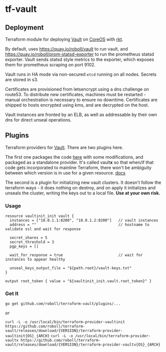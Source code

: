 # tf-vault

## Deployment

Terraform module for deploying [Vault](https://vaultproject.io) on [CoreOS](https://coreos.com) with [rkt](https://github.com/coreos/rkt).

By default, uses https://quay.io/roboll/vault to run vault, and https://quay.io/roboll/prom-statsd-exporter to run the prometheus statsd exporter. Vault sends statsd style metrics to the exporter, which exposes them for prometheus scraping on port 9102.

Vault runs in HA mode via non-secured `etcd` running on all nodes. Secrets are stored in s3.

Certificates are provisioned from letsencrypt using a dns challenge on route53. To distribute new certificates, machines must be restarted - manual orchestration is necessary to ensure no downtime. Certificates are shipped to hosts encrypted using kms, and are decrypted on the host.

Vault instances are fronted by an ELB, as well as addressable by their own dns for direct unseal operations.

## Plugins

Terraform providers for [Vault](https://vaultproject.io). There are two plugins here.

The first one packages the code [here](https://github.com/hashicorp/terraform/tree/f-vault/builtin/providers/vault) with some modifications, and packaged as a standalone provider. It's called vault**x** so that when/if that code gets incorporated to mainline Terraform, there won't be ambiguity between which version is in use for a given resource. [docs](https://github.com/hashicorp/terraform/tree/f-vault/website/source/docs/providers/vault)

The second is a plugin for initializing new vault clusters. It doesn't follow the terraform ways - it does nothing on destroy, and on apply it initializes and unseals the cluster, writing the keys out to a local file. **Use at your own risk.**

### Usage

```
resource vaultinit_init vault {
  instances = ["10.0.1.1:8200", "10.0.1.2:8200"]   // vault instances
  address = ""                                     // hostname to validate ssl and wait for response

  secret_shares = 5
  secret_threshold = 3
  pgp_keys = []

  wait_for_response = true                         // wait for instances to appear healthy

  unseal_keys_output_file = "${path.root}/vault-keys.txt"
}

output root_token { value = "${vaultinit_init.vault.root_token}" }
```

### Get It

`go get github.com/roboll/terraform-vault/plugins/...`

_or_

`curl -L -o /usr/local/bin/terraform-provider-vaultinit https://github.com/roboll/terraform-vault/releases/download/{VERSION}/terraform-provider-vaultinit{OS}_{ARCH}`
`curl -L -o /usr/local/bin/terraform-provider-vaultx https://github.com/roboll/terraform-vault/releases/download/{VERSION}/terraform-provider-vaultx{OS}_{ARCH}`
